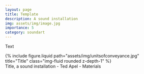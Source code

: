 ```yaml
---
layout: page
title: Template
description: A sound installation
img: assets/img/image.jpg
importance: 5
category: soundart
---
```


Text

<div class="row">
    <div class="col-sm mt-3 mt-md-0">
        {% include figure.liquid path="assets/img/unitsofconveyance.jpg" title="Title" class="img-fluid rounded z-depth-1" %}
    </div>
</div>
<div class="caption">
    Title, a sound installation - Ted Apel - Materials

</div>
